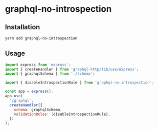 # graphql-no-introspection

## Installation

```bash
yarn add graphql-no-introspection
```

## Usage


```javascript
import express from 'express';
import { createHandler } from 'graphql-http/lib/use/express';
import { graphqlSchema } from './schema';

import { disableIntrospectionRule } from 'graphql-no-introspection';

const app = express();
app.use(
  '/graphql',
  createHandler({
    schema: graphqlSchema,
    validationRules: [disableIntrospectionRule],
  })
);
```
